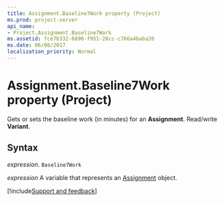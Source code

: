 ```yaml
---
title: Assignment.Baseline7Work property (Project)
ms.prod: project-server
api_name:
- Project.Assignment.Baseline7Work
ms.assetid: fce7b332-6890-f951-28cc-c766a4baba20
ms.date: 06/08/2017
localization_priority: Normal
---
```



# Assignment.Baseline7Work property (Project)

Gets or sets the baseline work (in minutes) for an  **Assignment**. Read/write **Variant**.


## Syntax

_expression_. `Baseline7Work`

_expression_ A variable that represents an [Assignment](./Project.Assignment.md) object.

[!include[Support and feedback](~/includes/feedback-boilerplate.md)]